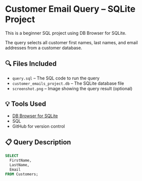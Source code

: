 # Customer Email Query – SQLite Project

This is a beginner SQL project using DB Browser for SQLite.

The query selects all customer first names, last names, and email addresses from a customer database.

## 🔍 Files Included

- `query.sql` – The SQL code to run the query
- `customer_emails_project.db` – The SQLite database file
- `screenshot.png` – Image showing the query result (optional)

## 💡 Tools Used

- [DB Browser for SQLite](https://sqlitebrowser.org/)
- SQL
- GitHub for version control

## 📋 Query Description

```sql
SELECT
  FirstName,
  LastName,
  Email
FROM Customers;
